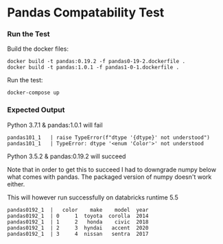 # Pandas Compatability Test


### Run the Test

Build the docker files:
```
docker build -t pandas:0.19.2 -f pandas0-19-2.dockerfile .
docker build -t pandas:1.0.1 -f pandas1-0-1.dockerfile .
```

Run the test:

```
docker-compose up
```

### Expected Output

Python 3.7.1 & pandas:1.0.1 will fail

```
pandas101_1   | raise TypeError(f"dtype '{dtype}' not understood")
pandas101_1   | TypeError: dtype '<enum 'Color'>' not understood
```

Python 3.5.2 & pandas:0.19.2 will succeed

Note that in order to get this to succeed I had to downgrade numpy below what comes with pandas. The packaged version of numpy doesn't work either.

This will however run successfully on databricks runtime 5.5

```
pandas0192_1  |   color    make    model  year
pandas0192_1  | 0     1  toyota  corolla  2014
pandas0192_1  | 1     2   honda    civic  2018
pandas0192_1  | 2     3  hyndai   accent  2020
pandas0192_1  | 3     4  nissan   sentra  2017
```


